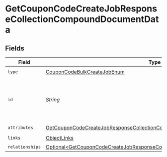# GetCouponCodeCreateJobResponseCollectionCompoundDocumentData


## Fields

| Field                                                                                                                                                                                | Type                                                                                                                                                                                 | Required                                                                                                                                                                             | Description                                                                                                                                                                          |
| ------------------------------------------------------------------------------------------------------------------------------------------------------------------------------------ | ------------------------------------------------------------------------------------------------------------------------------------------------------------------------------------ | ------------------------------------------------------------------------------------------------------------------------------------------------------------------------------------ | ------------------------------------------------------------------------------------------------------------------------------------------------------------------------------------ |
| `type`                                                                                                                                                                               | [CouponCodeBulkCreateJobEnum](../../models/components/CouponCodeBulkCreateJobEnum.md)                                                                                                | :heavy_check_mark:                                                                                                                                                                   | N/A                                                                                                                                                                                  |
| `id`                                                                                                                                                                                 | *String*                                                                                                                                                                             | :heavy_check_mark:                                                                                                                                                                   | Unique identifier for retrieving the job. Generated by Klaviyo.                                                                                                                      |
| `attributes`                                                                                                                                                                         | [GetCouponCodeCreateJobResponseCollectionCompoundDocumentAttributes](../../models/components/GetCouponCodeCreateJobResponseCollectionCompoundDocumentAttributes.md)                  | :heavy_check_mark:                                                                                                                                                                   | N/A                                                                                                                                                                                  |
| `links`                                                                                                                                                                              | [ObjectLinks](../../models/components/ObjectLinks.md)                                                                                                                                | :heavy_check_mark:                                                                                                                                                                   | N/A                                                                                                                                                                                  |
| `relationships`                                                                                                                                                                      | [Optional\<GetCouponCodeCreateJobResponseCollectionCompoundDocumentRelationships>](../../models/components/GetCouponCodeCreateJobResponseCollectionCompoundDocumentRelationships.md) | :heavy_minus_sign:                                                                                                                                                                   | N/A                                                                                                                                                                                  |